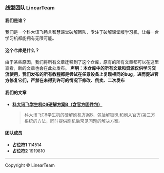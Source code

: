 ### 线型团队 LinearTeam
#### 我们是谁？
我们是一个科大讯飞畅言智慧课堂破解团队，专注于破解课堂版学习机，让每一台学习机都能拥有无限可能。

#### 这个仓库是什么？
由于某些原因，我们将所有文章迁移到了这个仓库，原有的所有文章都可以在这里查看，新的文章也会在此处发布。
**声明：本仓库中的所有文章和资源仅供学习交流使用，我们发布的所有教程都是尝试在任意设备上复现相同的bug，进而促进官方修复它们，严禁在未得到许可的情况下修改、倒卖、二次发布**

#### 我们的文章
- **[科大讯飞学生机C6硬解方案B（含官方固件包）](https://github.com/LinearTeam-iFlytek/iflytek_changyan/wiki/%E7%A7%91%E5%A4%A7%E8%AE%AF%E9%A3%9E%E5%AD%A6%E7%94%9F%E6%9C%BAC6%E7%A1%AC%E8%A7%A3%E6%96%B9%E6%A1%88B%EF%BC%88%E5%90%AB%E5%AE%98%E6%96%B9%E5%9B%BA%E4%BB%B6%E5%8C%85%EF%BC%89)**
  > 科大讯飞C6学生机的硬解刷机方案B，包括解锁BL和刷入官方/第三方系统的方法，同时提供刷机后常见问题的解决方案。

#### 团队成员
- **占位符1**
  114514
- **占位符2**
  1919810

------------

Copyright © LinearTeam
